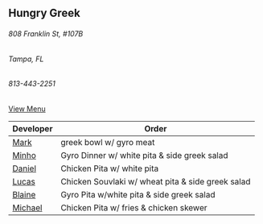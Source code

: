 ## Hungry Greek
###### 808 Franklin St, #107B 
###### Tampa, FL
###### 813-443-2251


[View Menu](https://www.toasttab.com/hungry-greek-franklin/v2/online-order#!/order)


Developer     | Order
--------------|---------------------
[Mark](http://github.com/mark-smithtb)              | greek bowl w/ gyro meat
[Minho](https://github.com/minhochoi)               | Gyro Dinner w/ white pita & side greek salad
[Daniel](https://github.come/dtartaglia)            | Chicken Pita w/ white pita
[Lucas](https://github.com/lucasclaude)             | Chicken Souvlaki w/ wheat pita & side greek salad
[Blaine](https://github.com/)                       | Gyro Pita w/white pita & side greek salad
[Michael](https://github.com/)                      | Chicken Pita w/ fries & chicken skewer
